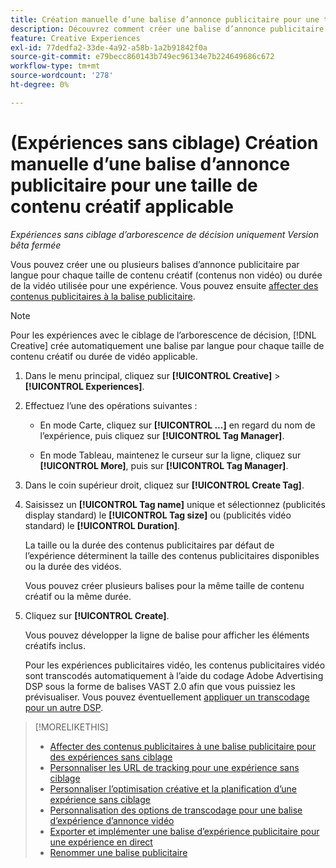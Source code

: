 ```yaml
---
title: Création manuelle d’une balise d’annonce publicitaire pour une taille de contenu créatif applicable
description: Découvrez comment créer une balise d’annonce publicitaire pour une taille de contenu créatif spécifique.
feature: Creative Experiences
exl-id: 77dedfa2-33de-4a92-a58b-1a2b91842f0a
source-git-commit: e79becc860143b749ec96134e7b224649686c672
workflow-type: tm+mt
source-wordcount: '278'
ht-degree: 0%

---
```


# (Expériences sans ciblage) Création manuelle d’une balise d’annonce publicitaire pour une taille de contenu créatif applicable

*Expériences sans ciblage d’arborescence de décision uniquement*
*Version bêta fermée*

Vous pouvez créer une ou plusieurs balises d’annonce publicitaire par langue pour chaque taille de contenu créatif (contenus non vidéo) ou durée de la vidéo utilisée pour une expérience. Vous pouvez ensuite [affecter des contenus publicitaires à la balise publicitaire](experience-tag-assign-creatives.md).

>[!NOTE]
>
>Pour les expériences avec le ciblage de l’arborescence de décision, [!DNL Creative] crée automatiquement une balise par langue pour chaque taille de contenu créatif ou durée de vidéo applicable.

1. Dans le menu principal, cliquez sur **[!UICONTROL Creative]** > **[!UICONTROL Experiences]**.

1. Effectuez l’une des opérations suivantes :

   * En mode Carte, cliquez sur **[!UICONTROL ...]** en regard du nom de l’expérience, puis cliquez sur **[!UICONTROL Tag Manager]**.

   * En mode Tableau, maintenez le curseur sur la ligne, cliquez sur **[!UICONTROL More]**, puis sur **[!UICONTROL Tag Manager]**.

1. Dans le coin supérieur droit, cliquez sur **[!UICONTROL Create Tag]**.

1. Saisissez un **[!UICONTROL Tag name]** unique et sélectionnez (publicités display standard) le **[!UICONTROL Tag size]** ou (publicités vidéo standard) le **[!UICONTROL Duration]**.

   La taille ou la durée des contenus publicitaires par défaut de l’expérience déterminent la taille des contenus publicitaires disponibles ou la durée des vidéos.

   Vous pouvez créer plusieurs balises pour la même taille de contenu créatif ou la même durée.<!-- What are the implications? -->

1. Cliquez sur **[!UICONTROL Create]**.

   Vous pouvez développer la ligne de balise pour afficher les éléments créatifs inclus.

   Pour les expériences publicitaires vidéo, les contenus publicitaires vidéo sont transcodés automatiquement à l’aide du codage Adobe Advertising DSP sous la forme de balises VAST 2.0 afin que vous puissiez les prévisualiser. Vous pouvez éventuellement [appliquer un transcodage pour un autre DSP](experience-tag-video-transcoding.md).

>[!MORELIKETHIS]
>
>* [Affecter des contenus publicitaires à une balise publicitaire pour des expériences sans ciblage](experience-tag-assign-creatives.md)
>* [Personnaliser les URL de tracking pour une expérience sans ciblage](experience-tracking-urls-no-targeting.md)
>* [Personnaliser l’optimisation créative et la planification d’une expérience sans ciblage](experience-optimization-scheduling-no-targeting.md)
>* [Personnalisation des options de transcodage pour une balise d’expérience d’annonce vidéo](experience-tag-video-transcoding.md)
>* [Exporter et implémenter une balise d’expérience publicitaire pour une expérience en direct](experience-tag-export.md)
>* [Renommer une balise publicitaire](experience-tag-rename.md)
